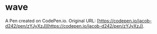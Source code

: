# wave

A Pen created on CodePen.io. Original URL: [https://codepen.io/jacob-d242/pen/zYJyXzJ](https://codepen.io/jacob-d242/pen/zYJyXzJ).

